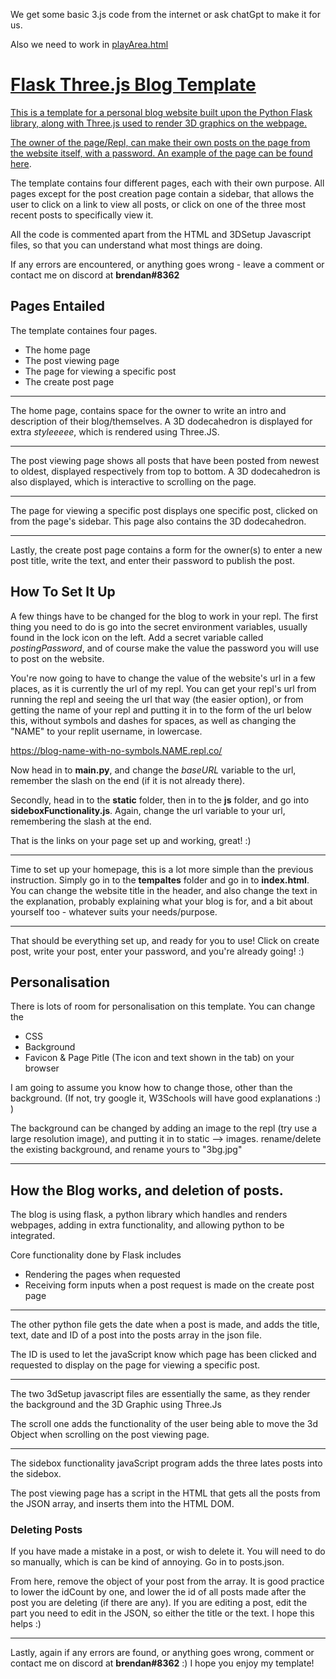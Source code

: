 
We get some basic 3.js code from the internet or ask chatGpt to make it for us.

Also we need to work in <a href="play">playArea.html






# Flask Three.js Blog Template

This is a template for a personal blog website built upon the Python Flask library, along with Three.js used to render 3D graphics on the webpage.

The owner of the page/Repl, can make their own posts on the page from the website itself, with a password. An example of the page can be found [here](https://flask-threejs-blog-template-example.brendawg.repl.co/).

The template contains four different pages, each with their own purpose. All pages except for the post creation page contain a sidebar, that allows the user to click on a link to view all posts, or click on one of the three most recent posts to specifically view it.

All the code is commented apart from the HTML and 3DSetup Javascript files, so that you can understand what most things are doing.

If any errors are encountered, or anything goes wrong - leave a comment or contact me on discord at **brendan#8362**

## Pages Entailed

The template containes four pages.
- The home page
- The post viewing page
- The page for viewing a specific post
- The create post page

---

The home page, contains space for the owner to write an intro and description of their blog/themselves. A 3D dodecahedron is displayed for extra *styleeeee*, which is rendered using Three.JS.

---

The post viewing page shows all posts that have been posted from newest to oldest, displayed respectively from top to bottom. A 3D dodecahedron is also displayed, which is interactive to scrolling on the page.

---

The page for viewing a specific post displays one specific post, clicked on from the page's sidebar. This page also contains the 3D dodecahedron.

---

Lastly, the create post page contains a form for the owner(s) to enter a new post title, write the text, and enter their password to publish the post.

## How To Set It Up

A few things have to be changed for the blog to work in your repl. The first thing you need to do is go into the secret environment variables, usually found in the lock icon on the left. Add a secret variable called *postingPassword*, and of course make the value the password you will use to post on the website.

You're now going to have to change the value of the website's url in a few places, as it is currently the url of my repl. You can get your repl's url from running the repl and seeing the url that way (the easier option), or from getting the name of your repl and putting it in to the form of the url below this, without symbols and dashes for spaces, as well as changing the "NAME" to your replit username, in lowercase.

https://blog-name-with-no-symbols.NAME.repl.co/

Now head in to **main.py**, and change the *baseURL* variable to the url, remember the slash on the end (if it is not already there).

Secondly, head in to the **static** folder, then in to the **js** folder, and go into **sideboxFunctionality.js**. Again, change the url variable to your url, remembering the slash at the end.

That is the links on your page set up and working, great! :)

---

Time to set up your homepage, this is a lot more simple than the previous instruction. Simply go in to the **tempaltes** folder and go in to **index.html**. You can change the website title in the header, and also change the text in the explanation, probably explaining what your blog is for, and a bit about yourself too - whatever suits your needs/purpose.

--- 

That should be everything set up, and ready for you to use! Click on create post, write your post, enter your password, and you're already going! :)

## Personalisation

There is lots of room for personalisation on this template. You can change the 
- CSS
- Background
- Favicon & Page Pitle (The icon and text shown in the tab) on your browser

I am going to assume you know how to change those, other than the background. (If not, try google it, W3Schools will have good explanations :) )

The background can be changed by adding an image to the repl (try use a large resolution image), and putting it in to static --> images. rename/delete the existing background, and rename yours to "3bg.jpg"

---

## How the Blog works, and deletion of posts.

The blog is using flask, a python library which handles and renders webpages, adding in extra functionality, and allowing python to be integrated.

Core functionality done by Flask includes 
- Rendering the pages when requested
- Receiving form inputs when a post request is made on the create post page

---

The other python file gets the date when a post is made, and adds the title, text, date and ID of a post into the posts array in the json file.

The ID is used to let the javaScript know which page has been clicked and requested to display on the page for viewing a specific post.

---

The two 3dSetup javascript files are essentially the same, as they render the background and the 3D Graphic using Three.Js

The scroll one adds the functionality of the user being able to move the 3d Object when scrolling on the post viewing page.

---

The sidebox functionality javaScript program adds the three lates posts into the sidebox.

The post viewing page has a script in the HTML that gets all the posts from the JSON array, and inserts them into the HTML DOM.

### Deleting Posts

If you have made a mistake in a post, or wish to delete it. You will need to do so manually, which is can be kind of annoying. Go in to posts.json.

From here, remove the object of your post from the array. It is good practice to lower the idCount by one, and lower the id of all posts made after the post you are deleting (if there are any). If you are editing a post, edit the part you need to edit in the JSON, so either the title or the text. I hope this helps :)

---

Lastly, again if any errors are found, or anything goes wrong, comment or contact me on discord at **brendan#8362** :) I hope you enjoy my template!